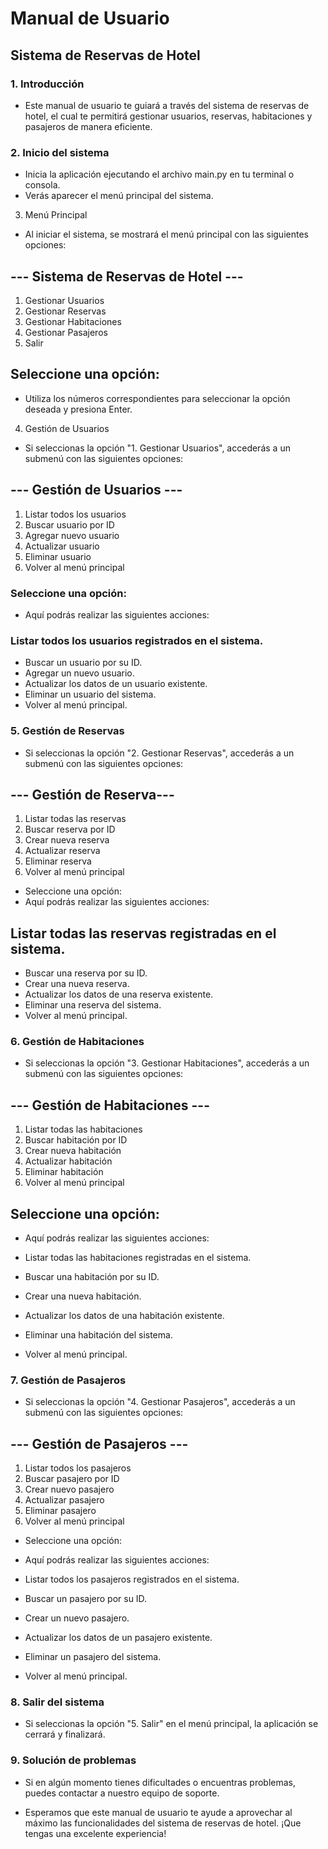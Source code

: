 # Manual de Usuario
## Sistema de Reservas de Hotel

### 1. Introducción
- Este manual de usuario te guiará a través del sistema de reservas de hotel, el cual te permitirá gestionar   usuarios, reservas, habitaciones y pasajeros de manera eficiente.

### 2. Inicio del sistema
- Inicia la aplicación ejecutando el archivo main.py en tu terminal o consola.
- Verás aparecer el menú principal del sistema.
3. Menú Principal
- Al iniciar el sistema, se mostrará el menú principal con las siguientes opciones:



## --- Sistema de Reservas de Hotel ---
1. Gestionar Usuarios
2. Gestionar Reservas
3. Gestionar Habitaciones
4. Gestionar Pasajeros
5. Salir

## Seleccione una opción:
- Utiliza los números correspondientes para seleccionar la opción deseada y presiona Enter.

4. Gestión de Usuarios
- Si seleccionas la opción "1. Gestionar Usuarios", accederás a un submenú con las siguientes opciones:



## --- Gestión de Usuarios ---
1. Listar todos los usuarios
2. Buscar usuario por ID
3. Agregar nuevo usuario
4. Actualizar usuario
5. Eliminar usuario
6. Volver al menú principal

### Seleccione una opción:
- Aquí podrás realizar las siguientes acciones:

### Listar todos los usuarios registrados en el sistema.
* Buscar un usuario por su ID.
* Agregar un nuevo usuario.
* Actualizar los datos de un usuario existente.
* Eliminar un usuario del sistema.
* Volver al menú principal.
### 5. Gestión de Reservas
- Si seleccionas la opción "2. Gestionar Reservas", accederás a un submenú con las siguientes opciones:



## --- Gestión de Reserva---
1. Listar todas las reservas
2. Buscar reserva por ID
3. Crear nueva reserva
4. Actualizar reserva
5. Eliminar reserva
6. Volver al menú principal

- Seleccione una opción:
- Aquí podrás realizar las siguientes acciones:

## Listar todas las reservas registradas en el sistema.
- Buscar una reserva por su ID.
- Crear una nueva reserva.
- Actualizar los datos de una reserva existente.
- Eliminar una reserva del sistema.
- Volver al menú principal.
### 6. Gestión de Habitaciones
* Si seleccionas la opción "3. Gestionar Habitaciones", accederás a un submenú con las siguientes opciones:



## --- Gestión de Habitaciones ---
1. Listar todas las habitaciones
2. Buscar habitación por ID
3. Crear nueva habitación
4. Actualizar habitación
5. Eliminar habitación
6. Volver al menú principal

## Seleccione una opción:
- Aquí podrás realizar las siguientes acciones:

- Listar todas las habitaciones registradas en el sistema.
- Buscar una habitación por su ID.
- Crear una nueva habitación.
- Actualizar los datos de una habitación existente.
* Eliminar una habitación del sistema.
- Volver al menú principal.
### 7. Gestión de Pasajeros
- Si seleccionas la opción "4. Gestionar Pasajeros", accederás a un submenú con las siguientes opciones:



## --- Gestión de Pasajeros ---
1. Listar todos los pasajeros
2. Buscar pasajero por ID
3. Crear nuevo pasajero
4. Actualizar pasajero
5. Eliminar pasajero
6. Volver al menú principal

* Seleccione una opción:
- Aquí podrás realizar las siguientes acciones:

- Listar todos los pasajeros registrados en el sistema.
- Buscar un pasajero por su ID.
- Crear un nuevo pasajero.
- Actualizar los datos de un pasajero existente.
- Eliminar un pasajero del sistema.
- Volver al menú principal.
### 8. Salir del sistema
- Si seleccionas la opción "5. Salir" en el menú principal, la aplicación se cerrará y finalizará.

### 9. Solución de problemas
- Si en algún momento tienes dificultades o encuentras problemas, puedes contactar a nuestro equipo de soporte.

- Esperamos que este manual de usuario te ayude a aprovechar al máximo las funcionalidades del sistema de reservas de hotel. ¡Que tengas una excelente experiencia!





